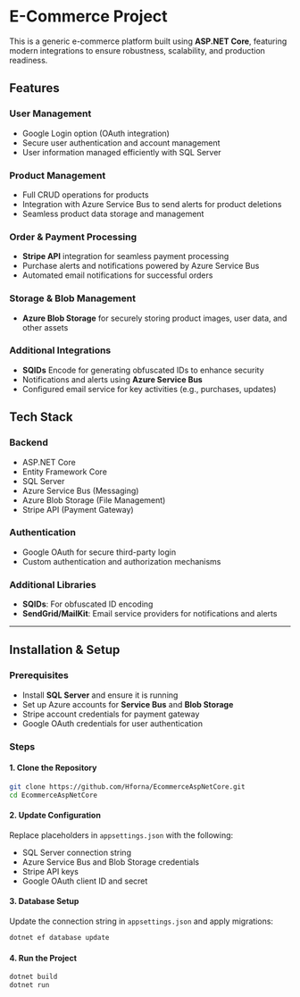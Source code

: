 # E-Commerce Project

This is a generic e-commerce platform built using **ASP.NET Core**, featuring modern integrations to ensure robustness, scalability, and production readiness.

## Features

### User Management
- Google Login option (OAuth integration)
- Secure user authentication and account management
- User information managed efficiently with SQL Server

### Product Management
- Full CRUD operations for products
- Integration with Azure Service Bus to send alerts for product deletions
- Seamless product data storage and management

### Order & Payment Processing
- **Stripe API** integration for seamless payment processing
- Purchase alerts and notifications powered by Azure Service Bus
- Automated email notifications for successful orders

### Storage & Blob Management
- **Azure Blob Storage** for securely storing product images, user data, and other assets

### Additional Integrations
- **SQIDs** Encode for generating obfuscated IDs to enhance security
- Notifications and alerts using **Azure Service Bus**
- Configured email service for key activities (e.g., purchases, updates)

## Tech Stack

### Backend
- ASP.NET Core
- Entity Framework Core
- SQL Server
- Azure Service Bus (Messaging)
- Azure Blob Storage (File Management)
- Stripe API (Payment Gateway)

### Authentication
- Google OAuth for secure third-party login
- Custom authentication and authorization mechanisms

### Additional Libraries
- **SQIDs**: For obfuscated ID encoding
- **SendGrid/MailKit**: Email service providers for notifications and alerts

---

## Installation & Setup

### Prerequisites
- Install **SQL Server** and ensure it is running
- Set up Azure accounts for **Service Bus** and **Blob Storage**
- Stripe account credentials for payment gateway
- Google OAuth credentials for user authentication

### Steps

#### 1. Clone the Repository
```bash
git clone https://github.com/Hforna/EcommerceAspNetCore.git
cd EcommerceAspNetCore
```

#### 2. Update Configuration
Replace placeholders in `appsettings.json` with the following:
- SQL Server connection string
- Azure Service Bus and Blob Storage credentials
- Stripe API keys
- Google OAuth client ID and secret

#### 3. Database Setup
Update the connection string in `appsettings.json` and apply migrations:
```bash
dotnet ef database update
```

#### 4. Run the Project
```bash
dotnet build
dotnet run
```
